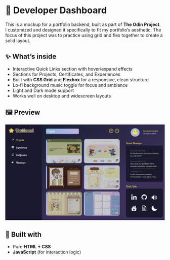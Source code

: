 # 🌟 Developer Dashboard  

This is a mockup for a portfolio backend, built as part of **The Odin Project**.  
I customized and designed it specifically to fit my portfolio’s aesthetic.
The focus of this project was to practice using grid and flex together to create a solid layout.

## ✨ What’s inside  
- Interactive Quick Links section with hover/expand effects  
- Sections for Projects, Certificates, and Experiences
- Built with **CSS Grid** and **Flexbox** for a responsive, clean structure 
- Lo-fi background music toggle for focus and ambiance  
- Light and Dark mode support  
- Works well on desktop and widescreen layouts

## 🖼️ Preview  
![Dashboard Screenshot](./assets/img/dashboard.png)

## 🧰 Built with  
- Pure **HTML + CSS**  
- **JavaScript** (for interaction logic)
